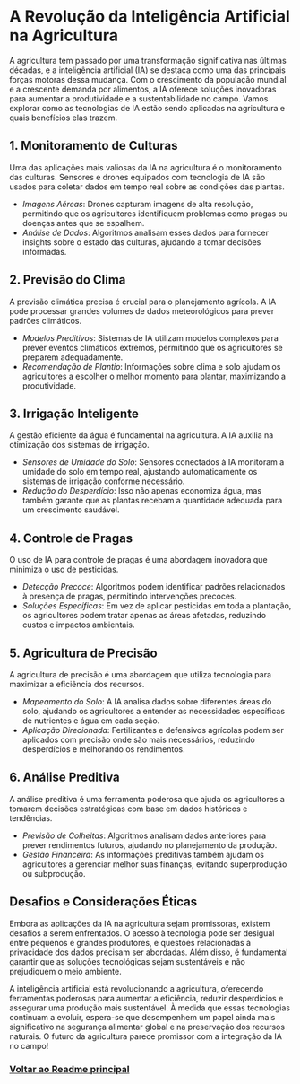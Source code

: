 # A Revolução da Inteligência Artificial na Agricultura

A agricultura tem passado por uma transformação significativa nas últimas décadas, e a inteligência artificial (IA) se destaca como uma das principais forças motoras dessa mudança. Com o crescimento da população mundial e a crescente demanda por alimentos, a IA oferece soluções inovadoras para aumentar a produtividade e a sustentabilidade no campo. Vamos explorar como as tecnologias de IA estão sendo aplicadas na agricultura e quais benefícios elas trazem.

## 1. Monitoramento de Culturas

Uma das aplicações mais valiosas da IA na agricultura é o monitoramento das culturas. Sensores e drones equipados com tecnologia de IA são usados para coletar dados em tempo real sobre as condições das plantas.

- *Imagens Aéreas*: Drones capturam imagens de alta resolução, permitindo que os agricultores identifiquem problemas como pragas ou doenças antes que se espalhem.
- *Análise de Dados*: Algoritmos analisam esses dados para fornecer insights sobre o estado das culturas, ajudando a tomar decisões informadas.

## 2. Previsão do Clima

A previsão climática precisa é crucial para o planejamento agrícola. A IA pode processar grandes volumes de dados meteorológicos para prever padrões climáticos.

- *Modelos Preditivos*: Sistemas de IA utilizam modelos complexos para prever eventos climáticos extremos, permitindo que os agricultores se preparem adequadamente.
- *Recomendação de Plantio*: Informações sobre clima e solo ajudam os agricultores a escolher o melhor momento para plantar, maximizando a produtividade.

## 3. Irrigação Inteligente

A gestão eficiente da água é fundamental na agricultura. A IA auxilia na otimização dos sistemas de irrigação.

- *Sensores de Umidade do Solo*: Sensores conectados à IA monitoram a umidade do solo em tempo real, ajustando automaticamente os sistemas de irrigação conforme necessário.
- *Redução do Desperdício*: Isso não apenas economiza água, mas também garante que as plantas recebam a quantidade adequada para um crescimento saudável.

## 4. Controle de Pragas

O uso de IA para controle de pragas é uma abordagem inovadora que minimiza o uso de pesticidas.

- *Detecção Precoce*: Algoritmos podem identificar padrões relacionados à presença de pragas, permitindo intervenções precoces.
- *Soluções Específicas*: Em vez de aplicar pesticidas em toda a plantação, os agricultores podem tratar apenas as áreas afetadas, reduzindo custos e impactos ambientais.

## 5. Agricultura de Precisão

A agricultura de precisão é uma abordagem que utiliza tecnologia para maximizar a eficiência dos recursos.

- *Mapeamento do Solo*: A IA analisa dados sobre diferentes áreas do solo, ajudando os agricultores a entender as necessidades específicas de nutrientes e água em cada seção.
- *Aplicação Direcionada*: Fertilizantes e defensivos agrícolas podem ser aplicados com precisão onde são mais necessários, reduzindo desperdícios e melhorando os rendimentos.

## 6. Análise Preditiva

A análise preditiva é uma ferramenta poderosa que ajuda os agricultores a tomarem decisões estratégicas com base em dados históricos e tendências.

- *Previsão de Colheitas*: Algoritmos analisam dados anteriores para prever rendimentos futuros, ajudando no planejamento da produção.
- *Gestão Financeira*: As informações preditivas também ajudam os agricultores a gerenciar melhor suas finanças, evitando superprodução ou subprodução.

## Desafios e Considerações Éticas

Embora as aplicações da IA na agricultura sejam promissoras, existem desafios a serem enfrentados. O acesso à tecnologia pode ser desigual entre pequenos e grandes produtores, e questões relacionadas à privacidade dos dados precisam ser abordadas. Além disso, é fundamental garantir que as soluções tecnológicas sejam sustentáveis e não prejudiquem o meio ambiente.

A inteligência artificial está revolucionando a agricultura, oferecendo ferramentas poderosas para aumentar a eficiência, reduzir desperdícios e assegurar uma produção mais sustentável. À medida que essas tecnologias continuam a evoluir, espera-se que desempenhem um papel ainda mais significativo na segurança alimentar global e na preservação dos recursos naturais. O futuro da agricultura parece promissor com a integração da IA no campo!



### [Voltar ao Readme principal](../README.md)